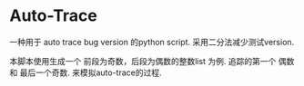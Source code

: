 # Auto-Trace

一种用于 auto trace bug version 的python script.
采用二分法减少测试version.

本脚本使用生成一个  前段为奇数，后段为偶数的整数list 为例. 追踪的第一个 偶数 和 最后一个奇数. 来模拟auto-trace的过程.
